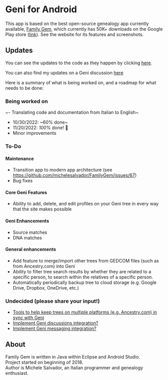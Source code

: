 # Geni for Android

This app is based on the best open-source genealogy app currently available, [Family Gem](https://www.familygem.app/), which currently has 50K+ downloads on the Google Play store ([link](https://play.google.com/store/apps/details?id=app.familygem)). See the website for its features and screenshots.

## Updates
You can see the updates to the code as they happen by clicking [here](../../commits/master?author=Sternbach-Software). 

You can also find my updates on a Geni discussion [here](https://www.geni.com/discussions/257397)

Here is a summary of what is being worked on, and a roadmap for what needs to be done:

### Being worked on
 ~- Translating code and documentation from Italian to English~
   - 10/30/2022: ~60% done~
   - 11/20/2022: *100%* done! :tada:
 - Minor improvements
 
### To-Do

#### Maintenance

 - Transition app to modern app architecture (see https://github.com/michelesalvador/FamilyGem/issues/67)
 - Bug fixes
 
#### Core Geni Features
 - Ability to add, delete, and edit profiles on your Geni tree in every way that the site makes possible

#### Geni Enhancements
 - Source matches
 - DNA matches
 
#### General enhancements
 - Add feature to merge/import other trees from GEDCOM files (such as from Ancestry.com) into Geni
 - Ability to filter tree search results by whether they are related to a specific person, to search within the relatives of a specific person.
 - Automatically periodically backup tree to cloud storage (e.g. Google Drive, Dropbox, OneDrive, etc.)
### Undecided (please share your input!)
 - [Tools to help keep trees on multiple platforms (e.g. Ancestry.com) in sync with Geni](../../discussions/5)
 - [Implement Geni discussions integration?](../../discussions/2)
 - [Implement Geni messaging integration?](../../discussions/4)

## About
Family Gem is written in Java within Eclipse and Android Studio.  
Project started on beginning of 2018.  
Author is Michele Salvador, an Italian programmer and genealogy enthusiast.
